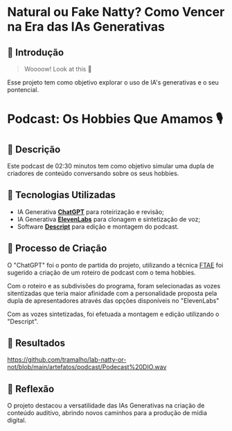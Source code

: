 # Natural ou Fake Natty? Como Vencer na Era das IAs Generativas

## 🚀 Introdução

> Woooow! Look at this 👀

Esse projeto tem como objetivo explorar o uso de IA's generativas e o seu pontencial.

# Podcast: Os Hobbies Que Amamos 🎙️

## 📒 Descrição
Este podcast de 02:30 minutos tem como objetivo simular uma dupla de criadores de conteúdo conversando sobre os seus hobbies.

## 🤖 Tecnologias Utilizadas
- IA Generativa **[ChatGPT](https://chat.openai.com)** para roteirização e revisão;
- IA Generativa **[ElevenLabs](https://www.elevenlabs.io)** para clonagem e sintetização de voz;
- Software **[Descript](https://www.descript.com)** para edição e montagem do podcast.

## 🧐 Processo de Criação
O "ChatGPT" foi o ponto de partida do projeto, utilizando a técnica [FTAE](https://helpful-jump-17b.notion.site/Prompts-assertivos-121ebbf78f6440d98c58d1509b3e030f) foi sugerido a criação de um roteiro de podcast com o tema hobbies.

 Com o roteiro e as subdivisões do programa, foram selecionadas as vozes sitentizadas que teria maior afinidade com a personalidade proposta pela dupla de apresentadores através das opções disponíveis no "ElevenLabs"

Com as vozes sintetizadas, foi efetuada a montagem e edição utilizando o "Descript".

## 🚀 Resultados

https://github.com/tramalho/lab-natty-or-not/blob/main/artefatos/podcast/Podecast%20DIO.wav


## 💭 Reflexão
O projeto destacou a versatilidade das IAs Generativas na criação de conteúdo auditivo, abrindo novos caminhos para a produção de mídia digital.
